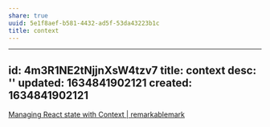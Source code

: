 ```yaml
---
share: true
uuid: 5e1f8aef-b581-4432-ad5f-53da43223b1c
title: context
---
```

---
id: 4m3R1NE2tNjjnXsW4tzv7
title: context
desc: ''
updated: 1634841902121
created: 1634841902121
---

[Managing React state with Context | remarkablemark](https://remarkablemark.org/blog/2021/03/21/managing-react-state-with-context/)
